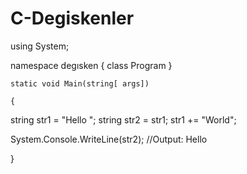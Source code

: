 # C-Degiskenler
using System;

namespace degısken
{
    class Program
    }

    static void Main(string[ args])
    
    {
        
string str1 = "Hello ";
string str2 = str1;
str1 += "World";

System.Console.WriteLine(str2);
//Output: Hello

}
